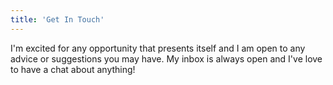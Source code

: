 ```yaml
---
title: 'Get In Touch'
---
```


I'm excited for any opportunity that presents itself and I am open to any advice or suggestions you may have. My inbox is always open and I've love to have a chat about anything!
